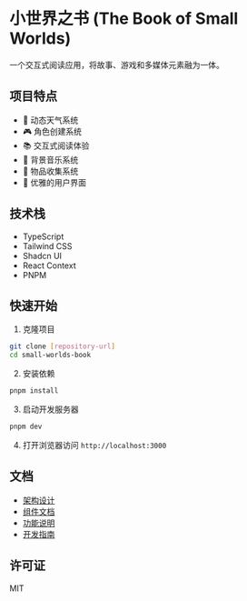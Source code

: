# 小世界之书 (The Book of Small Worlds)

一个交互式阅读应用，将故事、游戏和多媒体元素融为一体。

## 项目特点

- 🌈 动态天气系统
- 🎮 角色创建系统
- 📚 交互式阅读体验
- 🎵 背景音乐系统
- 🎒 物品收集系统
- 🎨 优雅的用户界面

## 技术栈

- TypeScript
- Tailwind CSS
- Shadcn UI
- React Context
- PNPM

## 快速开始

1. 克隆项目
```bash
git clone [repository-url]
cd small-worlds-book
```

2. 安装依赖
```bash
pnpm install
```

3. 启动开发服务器
```bash
pnpm dev
```

4. 打开浏览器访问 `http://localhost:3000`

## 文档

- [架构设计](docs/architecture.md)
- [组件文档](docs/components.md)
- [功能说明](docs/features.md)
- [开发指南](docs/development.md)

## 许可证

MIT 